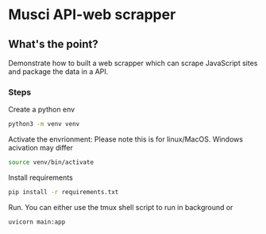 # Musci API-web scrapper
## What's the point?
Demonstrate how to built a web scrapper which can scrape JavaScript sites and package the data in a API.

### Steps
Create a python env
```sh
python3 -m venv venv
```

Activate the envrionment:
Please note this is for linux/MacOS. Windows acivation may differ
```sh
source venv/bin/activate
```

Install requirements
```sh
pip install -r requirements.txt
```

Run. You can either use the tmux shell script to run in background or
```sh
uvicorn main:app
```


